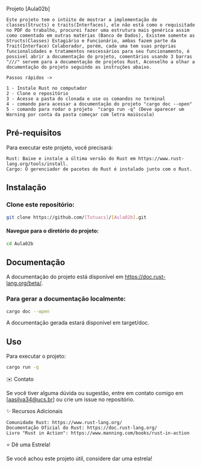 Projeto [Aula02b]

    Este projeto tem o intúito de mostrar a implementação de classes(Structs) e traits(Interfaces), ele não está como o requisitado no PDF do trabalho, procurei fazer uma estrutura mais genérica assim como comentado em outras matérias (Banco de Dados), Existem somente as Structs(Classes) Estagiário e Funcionário, ambas fazem parte da Trait(Interface) Colaborador, porém, cada uma tem suas próprias funcionalidades e tratamentos nescessários para seu funcionamento, é possivel abrir a documentação do projeto, comentários usando 3 barras "///" servem para a documentação de projetos Rust, Aconselho a olhar a documentação do projeto seguindo as instruções abaixo.

    Passos rápidos ->

    1 - Instale Rust no computador
    2 - Clone o repositório
    3 - Acesse a pasta do clonada e use os comandos no terminal
    4 - comando para acessar a documentação do projeto "cargo doc --open"
    5 - comando para rodar o projeto  "cargo run -q" (Deve aparecer um Warning por conta da pasta começar com letra maiúscula)

## Pré-requisitos

Para executar este projeto, você precisará:

    Rust: Baixe e instale a última versão do Rust em https://www.rust-lang.org/tools/install.
    Cargo: O gerenciador de pacotes do Rust é instalado junto com o Rust.

## Instalação

### Clone este repositório:

```bash
git clone https://github.com/[Tutuacs]/[Aula02b].git
```

#### Navegue para o diretório do projeto:

```bash
cd Aula02b
```

## Documentação

A documentação do projeto está disponível em https://doc.rust-lang.org/beta/.

### Para gerar a documentação localmente:

```bash
cargo doc --open
```

A documentação gerada estará disponível em target/doc.

## Uso

Para executar o projeto:

```bash
cargo run -q
```

✉️ Contato

Se você tiver alguma dúvida ou sugestão, entre em contato comigo em [aasilva34@ucs.br] ou crie um issue no repositório.

✨ Recursos Adicionais

    Comunidade Rust: https://www.rust-lang.org/
    Documentação Oficial do Rust: https://doc.rust-lang.org/
    Livro "Rust in Action": https://www.manning.com/books/rust-in-action

⭐️ Dê uma Estrela!

Se você achou este projeto útil, considere dar uma estrela!

